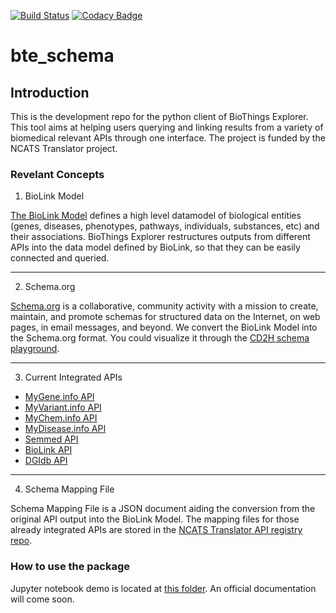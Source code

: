 [![Build Status](https://travis-ci.org/biothings/biothings_explorer.svg?branch=master)](https://travis-ci.org/biothings/biothings_explorer)
[![Codacy Badge](https://api.codacy.com/project/badge/Grade/1213cfd2b04948e792e6f122944a4c5a)](https://app.codacy.com/gh/biothings/biothings_explorer?utm_source=github.com&utm_medium=referral&utm_content=biothings/biothings_explorer&utm_campaign=Badge_Grade_Dashboard)

# bte_schema

## Introduction

This is the development repo for the python client of BioThings Explorer. This tool aims at helping users querying and linking results from a variety of biomedical relevant APIs through one interface. The project is funded by the NCATS Translator project.

### Revelant Concepts

1. BioLink Model

[The BioLink Model](https://biolink.github.io/biolink-model/) defines a high level datamodel of biological entities (genes, diseases, phenotypes, pathways, individuals, substances, etc) and their associations. BioThings Explorer restructures outputs from different APIs into the data model defined by BioLink, so that they can be easily connected and queried.

---
2. Schema.org

[Schema.org](https://schema.org) is a collaborative, community activity with a mission to create, maintain, and promote schemas for structured data on the Internet, on web pages, in email messages, and beyond. We convert the BioLink Model into the Schema.org format. You could visualize it through the [CD2H schema playground](https://discovery.biothings.io/bts62675/).

---
3. Current Integrated APIs

- [MyGene.info API](https://mygene.info)
- [MyVariant.info API](https://myvariant.info)
- [MyChem.info API](https://mychem.info)
- [MyDisease.info API](http://mydisease.info)
- [Semmed API](https://pending.biothings.io/semmed)
- [BioLink API](https://api.monarchinitiative.org/api)
- [DGIdb API](http://dgidb.org/api)
---
4. Schema Mapping File

Schema Mapping File is a JSON document aiding the conversion from the original API output into the BioLink Model. The mapping files for those already integrated APIs are stored in the [NCATS Translator API registry repo](https://github.com/NCATS-Tangerine/translator-api-registry/tree/openapi_2.0).

### How to use the package
Jupyter notebook demo is located at [this folder](https://github.com/kevinxin90/bte_schema/tree/master/jupyter%20notebooks). An official documentation will come soon.  
